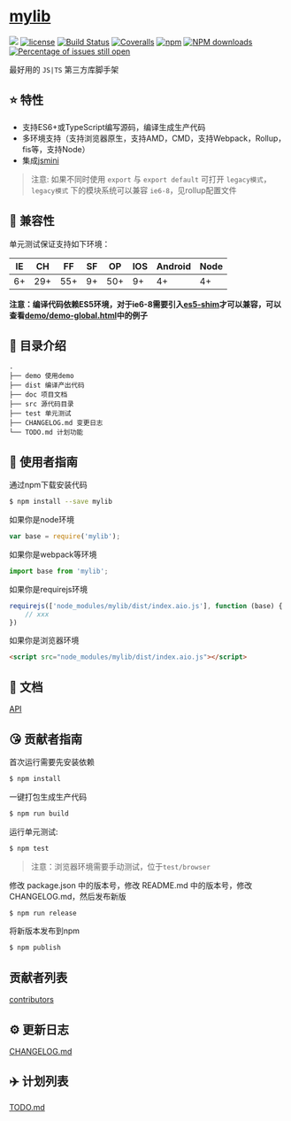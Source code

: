 # [mylib](https://github.com/wangdonghai/mylib)
[![](https://img.shields.io/badge/Powered%20by-jslib%20base-brightgreen.svg)](https://github.com/yanhaijing/jslib-base)
[![license](https://img.shields.io/badge/license-MIT-blue.svg)](https://github.com/wangdonghai/mylib/blob/master/LICENSE)
[![Build Status](https://travis-ci.org/wangdonghai/mylib.svg?branch=master)](https://travis-ci.org/wangdonghai/mylib)
[![Coveralls](https://img.shields.io/coveralls/wangdonghai/mylib.svg)](https://coveralls.io/github/wangdonghai/mylib)
[![npm](https://img.shields.io/badge/npm-0.1.0-orange.svg)](https://www.npmjs.com/package/mylib)
[![NPM downloads](http://img.shields.io/npm/dm/mylib.svg?style=flat-square)](http://www.npmtrends.com/mylib)
[![Percentage of issues still open](http://isitmaintained.com/badge/open/wangdonghai/mylib.svg)](http://isitmaintained.com/project/wangdonghai/mylib "Percentage of issues still open")

最好用的 `JS|TS` 第三方库脚手架

## :star: 特性

- 支持ES6+或TypeScript编写源码，编译生成生产代码
- 多环境支持（支持浏览器原生，支持AMD，CMD，支持Webpack，Rollup，fis等，支持Node）
- 集成[jsmini](https://github.com/jsmini)

> 注意: 如果不同时使用 `export` 与 `export default` 可打开 `legacy模式`，`legacy模式` 下的模块系统可以兼容 `ie6-8`，见rollup配置文件

## :pill: 兼容性
单元测试保证支持如下环境：

| IE   | CH   | FF   | SF   | OP   | IOS  | Android   | Node  |
| ---- | ---- | ---- | ---- | ---- | ---- | ---- | ----- |
| 6+   | 29+ | 55+  | 9+   | 50+  | 9+   | 4+   | 4+ |

**注意：编译代码依赖ES5环境，对于ie6-8需要引入[es5-shim](http://github.com/es-shims/es5-shim/)才可以兼容，可以查看[demo/demo-global.html](./demo/demo-global.html)中的例子**

## :open_file_folder: 目录介绍

```
.
├── demo 使用demo
├── dist 编译产出代码
├── doc 项目文档
├── src 源代码目录
├── test 单元测试
├── CHANGELOG.md 变更日志
└── TODO.md 计划功能
```

## :rocket: 使用者指南

通过npm下载安装代码

```bash
$ npm install --save mylib
```

如果你是node环境

```js
var base = require('mylib');
```

如果你是webpack等环境

```js
import base from 'mylib';
```

如果你是requirejs环境

```js
requirejs(['node_modules/mylib/dist/index.aio.js'], function (base) {
    // xxx
})
```

如果你是浏览器环境

```html
<script src="node_modules/mylib/dist/index.aio.js"></script>
```

## :bookmark_tabs: 文档
[API](./doc/api.md)

## :kissing_heart: 贡献者指南
首次运行需要先安装依赖

```bash
$ npm install
```

一键打包生成生产代码

```bash
$ npm run build
```

运行单元测试:

```bash
$ npm test
```

> 注意：浏览器环境需要手动测试，位于`test/browser`

修改 package.json 中的版本号，修改 README.md 中的版本号，修改 CHANGELOG.md，然后发布新版

```bash
$ npm run release
```

将新版本发布到npm

```bash
$ npm publish
```

## 贡献者列表

[contributors](https://github.com/wangdonghai/mylib/graphs/contributors)

## :gear: 更新日志
[CHANGELOG.md](./CHANGELOG.md)

## :airplane: 计划列表
[TODO.md](./TODO.md)